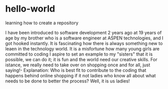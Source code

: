 # hello-world
learning how to create a repository

I have been introduced to software development 2 years ago at 19 years of age
by my brother who is a software engineer at ASPEN technologies, and I got hooked instantly.
It is fascinating how there is always something new to leaen in the technology world.
It is a misfortune how many young girls are committed to coding
I aspire to set an example to my "sisters" that
it is possible, we can do it; it is fun and the world need our creative skills.
For istance, we really need to take over on shopping once and for all, just saying!- Explanation: 
Who is best fit to contribute to the coding that happens behind online shopping
if it not ladies who know all about what needs to be done to better the process? Well, it is us ladies!
